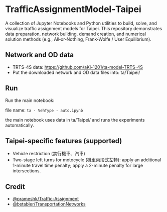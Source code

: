 # TrafficAssignmentModel‑Taipei

A collection of Jupyter Notebooks and Python utilities to build, solve, and visualize traffic assignment models for Taipei. This repository demonstrates data preparation, network building, demand creation, and numerical solution methods (e.g., All‑or‑Nothing, Frank‑Wolfe / User Equilibrium).

## Network and OD data
- TRTS-4S data: https://github.com/aKi-1201/ta-model-TRTS-4S
- Put the downloaded network and OD data files into: ta/Taipei/

## Run
Run the main notebook:

   file name: `ta - VehType - auto.ipynb`

the main notebook uses data in ta/Taipei/ and runs the experiments automatically.

## Taipei-specific features (supported)
- Vehicle restriction (禁行機車、汽車)
- Two-stage left turns for motocycle (機車兩段式左轉): apply an additional 1-minute travel time penalty; apply a 2-minute penalty for large intersections.


## Credit

- [@prameshk/Traffic-Assignment](https://github.com/prameshk/Traffic-Assignment)
- [@bstabler/TransportationNetworks](https://github.com/bstabler/TransportationNetworks)
